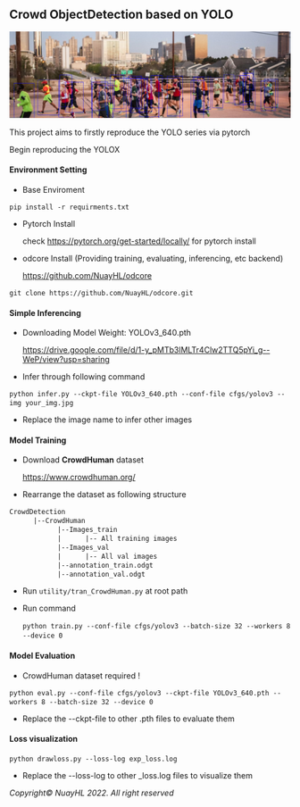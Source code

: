 ## Crowd ObjectDetection based on YOLO

![val_1_dt](imgs/val_1_dt.png)

This project aims to firstly reproduce the YOLO series via pytorch

Begin reproducing the YOLOX

#### Environment Setting
- Base Enviroment
```
pip install -r requirments.txt
```
- Pytorch Install

    check https://pytorch.org/get-started/locally/ for pytorch install


- odcore Install (Providing training, evaluating, inferencing, etc backend)
  
  https://github.com/NuayHL/odcore
```
git clone https://github.com/NuayHL/odcore.git
```

#### Simple Inferencing 
- Downloading Model Weight: YOLOv3_640.pth

    https://drive.google.com/file/d/1-y_pMTb3lMLTr4Clw2TTQ5pYi_g--WeP/view?usp=sharing


- Infer through following command
```
python infer.py --ckpt-file YOLOv3_640.pth --conf-file cfgs/yolov3 --img your_img.jpg
```
- Replace the image name to infer other images

#### Model Training

- Download **CrowdHuman** dataset
    
    https://www.crowdhuman.org/


- Rearrange the dataset as following structure
```
CrowdDetection
      |--CrowdHuman
            |--Images_train
            |      |-- All training images
            |--Images_val    
            |      |-- All val images
            |--annotation_train.odgt
            |--annotation_val.odgt
```
- Run `utility/tran_CrowdHuman.py` at root path
- Run command
  
    `python train.py --conf-file cfgs/yolov3 --batch-size 32 --workers 8 --device 0`
#### Model Evaluation

- CrowdHuman dataset required ! 
```
python eval.py --conf-file cfgs/yolov3 --ckpt-file YOLOv3_640.pth --workers 8 --batch-size 32 --device 0 
```
- Replace the --ckpt-file to other .pth files to evaluate them

#### Loss visualization
```
python drawloss.py --loss-log exp_loss.log
```
- Replace the --loss-log to other _loss.log files to visualize them


*Copyright© NuayHL 2022. All right reserved*
